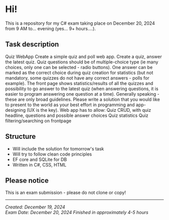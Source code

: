 # Hi!

This is a repository for my C# exam taking place on December 20, 2024 from 9 AM to... evening (yes... 9+ hours....). 

## Task description
Quiz WebApp
Create a simple quiz and poll web app. Create a quiz, answer the latest quiz. Quiz questions should be of multiple-choice type (ie many choices, only one can be selected - radio buttons). One answer can be marked as the correct choice during quiz creation for statistics (but not mandatory, some quizzes do not have any correct answers - polls for example). The front page shows statistics/results of all the quizzes and possibility to go answer to the latest quiz (when answering questions, it is easier to program answering one question at a time). Generally speaking - these are only broad guidelines. Please write a solution that you would like to present to the world as your best effort in programming and app-designing (UX is the key).
Web app has to allow:
Quiz CRUD, with quiz headline, questions and possible answer choices
Quiz statistics
Quiz filtering/searching on frontpage

## Structure
- Will include the solution for tomorrow's task
- Will try to follow clean code principles
- EF core and SQLite for DB 
- Written in C#, CSS, HTML

## Please notice
This is an exam submission - please do not clone or copy!

---
*Created: December 19, 2024*  
*Exam Date: December 20, 2024*
*Finished in approximately 4-5 hours*
